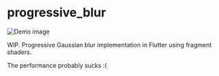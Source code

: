 # progressive_blur

![Demo image](images/image.png)

WIP. Progressive Gaussian blur implementation in Flutter using fragment shaders.

The performance probably sucks :(

